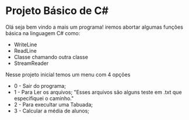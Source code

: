 # Projeto Básico de C#

Olá seja bem vindo a mais um programa! iremos abortar algumas funções básica na linguagem C# como:
 - WriteLine
 - ReadLine 
 - Classe chamando outra classe
 - StreamReader 

Nesse projeto inicial temos um menu com 4 opções
 - 0 - Sair  do programa;
 - 1 - Para Ler os arquivos; "Esses arquivos são alguns teste em .txt que especifiquei o caminho." 
 - 2 - Para execultar uma Tabuada; 
 - 3 - Calcular a média de alunos;
 
 
